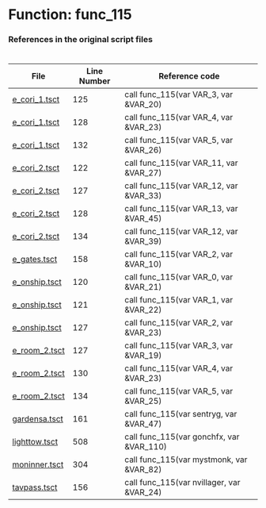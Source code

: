 # Function: func_115 
### References in the original script files

#

| File | Line Number | Reference code |
| --- | --- | --- |
| [e_cori_1.tsct](../../../out/e_cori_1.tsct#L125) | 125 | call func_115(var VAR_3, var &VAR_20) |
| [e_cori_1.tsct](../../../out/e_cori_1.tsct#L128) | 128 | call func_115(var VAR_4, var &VAR_23) |
| [e_cori_1.tsct](../../../out/e_cori_1.tsct#L132) | 132 | call func_115(var VAR_5, var &VAR_26) |
| [e_cori_2.tsct](../../../out/e_cori_2.tsct#L122) | 122 | call func_115(var VAR_11, var &VAR_27) |
| [e_cori_2.tsct](../../../out/e_cori_2.tsct#L127) | 127 | call func_115(var VAR_12, var &VAR_33) |
| [e_cori_2.tsct](../../../out/e_cori_2.tsct#L128) | 128 | call func_115(var VAR_13, var &VAR_45) |
| [e_cori_2.tsct](../../../out/e_cori_2.tsct#L134) | 134 | call func_115(var VAR_12, var &VAR_39) |
| [e_gates.tsct](../../../out/e_gates.tsct#L158) | 158 | call func_115(var VAR_2, var &VAR_10) |
| [e_onship.tsct](../../../out/e_onship.tsct#L120) | 120 | call func_115(var VAR_0, var &VAR_21) |
| [e_onship.tsct](../../../out/e_onship.tsct#L121) | 121 | call func_115(var VAR_1, var &VAR_22) |
| [e_onship.tsct](../../../out/e_onship.tsct#L127) | 127 | call func_115(var VAR_2, var &VAR_23) |
| [e_room_2.tsct](../../../out/e_room_2.tsct#L127) | 127 | call func_115(var VAR_3, var &VAR_19) |
| [e_room_2.tsct](../../../out/e_room_2.tsct#L130) | 130 | call func_115(var VAR_4, var &VAR_23) |
| [e_room_2.tsct](../../../out/e_room_2.tsct#L134) | 134 | call func_115(var VAR_5, var &VAR_25) |
| [gardensa.tsct](../../../out/gardensa.tsct#L161) | 161 | call func_115(var sentryg, var &VAR_47) |
| [lighttow.tsct](../../../out/lighttow.tsct#L508) | 508 | call func_115(var gonchfx, var &VAR_110) |
| [moninner.tsct](../../../out/moninner.tsct#L304) | 304 | call func_115(var mystmonk, var &VAR_82) |
| [tavpass.tsct](../../../out/tavpass.tsct#L156) | 156 | call func_115(var nvillager, var &VAR_24) |
